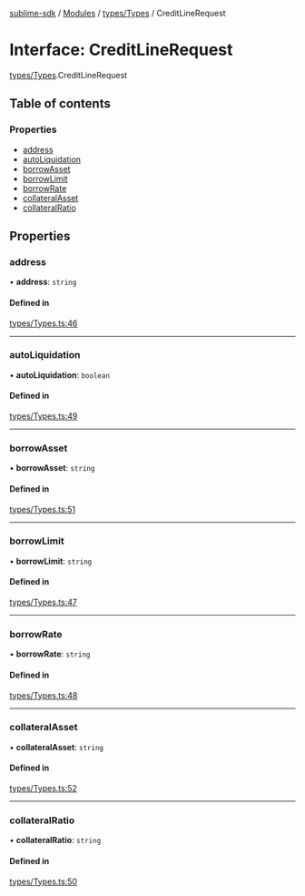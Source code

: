 [sublime-sdk](../README.md) / [Modules](../modules.md) / [types/Types](../modules/types_Types.md) / CreditLineRequest

# Interface: CreditLineRequest

[types/Types](../modules/types_Types.md).CreditLineRequest

## Table of contents

### Properties

- [address](types_Types.CreditLineRequest.md#address)
- [autoLiquidation](types_Types.CreditLineRequest.md#autoliquidation)
- [borrowAsset](types_Types.CreditLineRequest.md#borrowasset)
- [borrowLimit](types_Types.CreditLineRequest.md#borrowlimit)
- [borrowRate](types_Types.CreditLineRequest.md#borrowrate)
- [collateralAsset](types_Types.CreditLineRequest.md#collateralasset)
- [collateralRatio](types_Types.CreditLineRequest.md#collateralratio)

## Properties

### address

• **address**: `string`

#### Defined in

[types/Types.ts:46](https://github.com/akshay111meher/sublime-sdk/blob/ddee479/src/types/Types.ts#L46)

___

### autoLiquidation

• **autoLiquidation**: `boolean`

#### Defined in

[types/Types.ts:49](https://github.com/akshay111meher/sublime-sdk/blob/ddee479/src/types/Types.ts#L49)

___

### borrowAsset

• **borrowAsset**: `string`

#### Defined in

[types/Types.ts:51](https://github.com/akshay111meher/sublime-sdk/blob/ddee479/src/types/Types.ts#L51)

___

### borrowLimit

• **borrowLimit**: `string`

#### Defined in

[types/Types.ts:47](https://github.com/akshay111meher/sublime-sdk/blob/ddee479/src/types/Types.ts#L47)

___

### borrowRate

• **borrowRate**: `string`

#### Defined in

[types/Types.ts:48](https://github.com/akshay111meher/sublime-sdk/blob/ddee479/src/types/Types.ts#L48)

___

### collateralAsset

• **collateralAsset**: `string`

#### Defined in

[types/Types.ts:52](https://github.com/akshay111meher/sublime-sdk/blob/ddee479/src/types/Types.ts#L52)

___

### collateralRatio

• **collateralRatio**: `string`

#### Defined in

[types/Types.ts:50](https://github.com/akshay111meher/sublime-sdk/blob/ddee479/src/types/Types.ts#L50)
